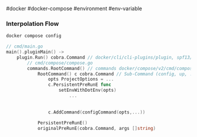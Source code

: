 #docker #docker-compose #environment #env-variable

### Interpolation Flow

```bash
docker compose config
```

```go
// cmd/main.go
main().pluginMain() ->
	plugin.Run() cobra.Command // docker/cli/cli-plugins/plugin, spf13/cobra
		// cmd/compose/compose.go
		commands.RootCommand() // commands docker/compose/v2/cmd/compose
			RootCommand() c cobra.Command // Sub-Command (config, up, ...)
				opts ProjectOptions = ...
				c.PersistentPreRunE func
					setEnvWithDotEnv(opts)
						...
					
					
				c.AddCommand(configCommand(opts,...))
				
			PersistentPreRunE()
			originalPreRunE(cobra.Command, args []string)

```